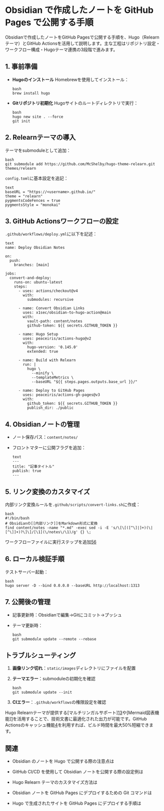 # Obsidian で作成したノートを GitHub Pages で公開する手順



Obsidianで作成したノートをGitHub Pagesで公開する手順を、Hugo（Relearnテーマ）とGitHub Actionsを活用して説明します。主な工程はリポジトリ設定・ワークフロー構成・Hugoテーマ連携の3段階で進みます。

## 1. 事前準備

- **Hugoのインストール**
  Homebrewを使用してインストール：

  ```
  bash
  brew install hugo
  ```

- **Gitリポジトリ初期化**
  Hugoサイトのルートディレクトリで実行：

  ```
  bash
  hugo new site . --force
  git init
  ```

## 2. Relearnテーマの導入

テーマをsubmoduleとして追加：

```
bash
git submodule add https://github.com/McShelby/hugo-theme-relearn.git themes/relearn
```

`config.toml`に基本設定を追記：

```
text
baseURL = "https://<username>.github.io/"
theme = "relearn"
pygmentsCodeFences = true
pygmentsStyle = "monokai"
```

## 3. GitHub Actionsワークフローの設定

`.github/workflows/deploy.yml`に以下を記述：

```
text
name: Deploy Obsidian Notes

on:
  push:
    branches: [main]

jobs:
  convert-and-deploy:
    runs-on: ubuntu-latest
    steps:
      - uses: actions/checkout@v4
        with:
          submodules: recursive

      - name: Convert Obsidian Links
        uses: x1sec/obsidian-to-hugo-action@main
        with:
          vault-path: content/notes
          github-token: ${{ secrets.GITHUB_TOKEN }}

      - name: Hugo Setup
        uses: peaceiris/actions-hugo@v2
        with:
          hugo-version: '0.145.0'
          extended: true

      - name: Build with Relearn
        run: |
          hugo \
            --minify \
            --templateMetrics \
            --baseURL "${{ steps.pages.outputs.base_url }}/"

      - name: Deploy to GitHub Pages
        uses: peaceiris/actions-gh-pages@v3
        with:
          github_token: ${{ secrets.GITHUB_TOKEN }}
          publish_dir: ./public
```

## 4. Obsidianノートの管理

- ノート保存パス：`content/notes/`

- フロントマターに公開フラグを追加：

  ```
  text
  ---
  title: "記事タイトル"
  publish: true
  ---
  ```

## 5. リンク変換のカスタマイズ

内部リンク変換ルールを`.github/scripts/convert-links.sh`に作成：

```
bash
#!/bin/bash
# Obsidianの[[内部リンク]]をMarkdown形式に変換
find content/notes -name "*.md" -exec sed -i -E 's/\[\[([^\]|]+)(\|[^\]]+)?\]\]/[\1](\/notes\/\1)/g' {} \;
```

ワークフローファイルに実行ステップを追加[5](https://www.sukany.cz/blog/2022/03/how-to-publish-obsidian-notes-with-hugo/)[6](https://solumath.cz/posts/003-setting-up-blog/)

## 6. ローカル検証手順

テストサーバー起動：

```
bash
hugo server -D --bind 0.0.0.0 --baseURL http://localhost:1313
```

## 7. 公開後の管理

- 記事更新時：Obsidianで編集→Gitにコミット→プッシュ

- テーマ更新時：

  ```
  bash
  git submodule update --remote --rebase
  ```

## トラブルシューティング

1. **画像リンク切れ**：`static/images`ディレクトリにファイルを配置

1. **テーマエラー**：submoduleの初期化を確認

   ```
   bash
   git submodule update --init
   ```

1. **CIエラー**：`.github/workflows`の権限設定を確認

Hugo Relearnテーマが提供する[マルチリンガルサポート][1](https://mcshelby.github.io/hugo-theme-relearn/index.print.html)[3](https://mcshelby.github.io/hugo-theme-relearn/)や[Mermaid図表機能][1](https://mcshelby.github.io/hugo-theme-relearn/index.print.html)を活用することで、技術文書に最適化された出力が可能です。GitHub Actionsのキャッシュ機能[4](https://gohugo.io/host-and-deploy/host-on-github-pages/)を利用すれば、ビルド時間を最大50%短縮できます。



## 関連

- Obsidian のノートを Hugo で公開する際の注意点は

- GitHub CI/CD を使用して Obsidian ノートを公開する際の設定例は

- Hugo Relearn テーマのカスタマイズ方法は

- Obsidian ノートを GitHub Pages にデプロイするための Git コマンドは

- Hugo で生成されたサイトを GitHub Pages にデプロイする手順は